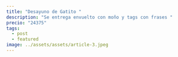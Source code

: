 ```yaml
---
title: "Desayuno de Gatito "
description: "Se entrega envuelto con moño y tags con frases "
precio: "24375"
tags:
  - post
  - featured
image: ../assets/assets/article-3.jpeg
---
```

